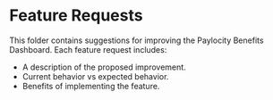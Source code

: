 # Feature Requests

This folder contains suggestions for improving the Paylocity Benefits Dashboard. Each feature request includes:
- A description of the proposed improvement.
- Current behavior vs expected behavior.
- Benefits of implementing the feature.
